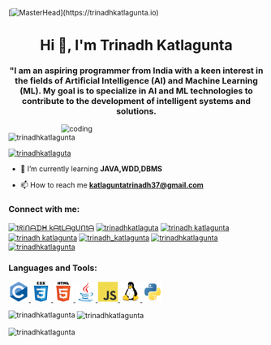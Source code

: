 [![MasterHead](https://1.bp.blogspot.com/-7A4WynwLsM...)](https://trinadhkatlagunta.io)
<h1 align="center">Hi 👋, I'm Trinadh Katlagunta</h1>
<h3 align="center">"I am an aspiring programmer from India with a keen interest in the fields of Artificial Intelligence (AI) and Machine Learning (ML). My goal is to specialize in AI and ML technologies to contribute to the development of intelligent systems and solutions.</h3>
<img align="right" alt="coding" width="400" src="https://miro.medium.com/v2/resize:fit:1358/0*ygaHmPjQnVmEApdT.gif">
<p align="left"> <img src="https://komarev.com/ghpvc/?username=trinadhkatlagunta&label=Profile%20views&color=0e75b6&style=flat" alt="trinadhkatlagunta" /> </p>

<p align="left"> <a href="https://twitter.com/trinadhkatlaguta" target="blank"><img src="https://img.shields.io/twitter/follow/trinadhkatlaguta?logo=twitter&style=for-the-badge" alt="trinadhkatlaguta" /></a> </p>

- 🌱 I’m currently learning **JAVA,WDD,DBMS**

- 📫 How to reach me **katlaguntatrinadh37@gmail.com**

<h3 align="left">Connect with me:</h3>
<p align="left">
<a href="https://codepen.io/tᖇiᑎᗩᗪᕼ kᗩtᒪᗩgᑌᑎtᗩ" target="blank"><img align="center" src="https://raw.githubusercontent.com/rahuldkjain/github-profile-readme-generator/master/src/images/icons/Social/codepen.svg" alt="tᖇiᑎᗩᗪᕼ kᗩtᒪᗩgᑌᑎtᗩ" height="30" width="40" /></a>
<a href="https://twitter.com/trinadhkatlaguta" target="blank"><img align="center" src="https://raw.githubusercontent.com/rahuldkjain/github-profile-readme-generator/master/src/images/icons/Social/twitter.svg" alt="trinadhkatlaguta" height="30" width="40" /></a>
<a href="https://linkedin.com/in/trinadh katlagunta" target="blank"><img align="center" src="https://raw.githubusercontent.com/rahuldkjain/github-profile-readme-generator/master/src/images/icons/Social/linked-in-alt.svg" alt="trinadh katlagunta" height="30" width="40" /></a>
<a href="https://fb.com/trinadh katlagunta" target="blank"><img align="center" src="https://raw.githubusercontent.com/rahuldkjain/github-profile-readme-generator/master/src/images/icons/Social/facebook.svg" alt="trinadh katlagunta" height="30" width="40" /></a>
<a href="https://instagram.com/trinadh_katlagunta" target="blank"><img align="center" src="https://raw.githubusercontent.com/rahuldkjain/github-profile-readme-generator/master/src/images/icons/Social/instagram.svg" alt="trinadh_katlagunta" height="30" width="40" /></a>
<a href="https://www.hackerrank.com/trinadhkatlagunta" target="blank"><img align="center" src="https://raw.githubusercontent.com/rahuldkjain/github-profile-readme-generator/master/src/images/icons/Social/hackerrank.svg" alt="trinadhkatlagunta" height="30" width="40" /></a>
<a href="https://www.leetcode.com/trinadhkatlagunta" target="blank"><img align="center" src="https://raw.githubusercontent.com/rahuldkjain/github-profile-readme-generator/master/src/images/icons/Social/leet-code.svg" alt="trinadhkatlagunta" height="30" width="40" /></a>
</p>

<h3 align="left">Languages and Tools:</h3>
<p align="left"> <a href="https://www.cprogramming.com/" target="_blank" rel="noreferrer"> <img src="https://raw.githubusercontent.com/devicons/devicon/master/icons/c/c-original.svg" alt="c" width="40" height="40"/> </a> <a href="https://www.w3schools.com/css/" target="_blank" rel="noreferrer"> <img src="https://raw.githubusercontent.com/devicons/devicon/master/icons/css3/css3-original-wordmark.svg" alt="css3" width="40" height="40"/> </a> <a href="https://www.w3.org/html/" target="_blank" rel="noreferrer"> <img src="https://raw.githubusercontent.com/devicons/devicon/master/icons/html5/html5-original-wordmark.svg" alt="html5" width="40" height="40"/> </a> <a href="https://www.java.com" target="_blank" rel="noreferrer"> <img src="https://raw.githubusercontent.com/devicons/devicon/master/icons/java/java-original.svg" alt="java" width="40" height="40"/> </a> <a href="https://developer.mozilla.org/en-US/docs/Web/JavaScript" target="_blank" rel="noreferrer"> <img src="https://raw.githubusercontent.com/devicons/devicon/master/icons/javascript/javascript-original.svg" alt="javascript" width="40" height="40"/> </a> <a href="https://www.linux.org/" target="_blank" rel="noreferrer"> <img src="https://raw.githubusercontent.com/devicons/devicon/master/icons/linux/linux-original.svg" alt="linux" width="40" height="40"/> </a> <a href="https://www.python.org" target="_blank" rel="noreferrer"> <img src="https://raw.githubusercontent.com/devicons/devicon/master/icons/python/python-original.svg" alt="python" width="40" height="40"/> </a> </p>

<p><img align="left" src="https://github-readme-stats.vercel.app/api/top-langs?username=trinadhkatlagunta&show_icons=true&locale=en&layout=compact" alt="trinadhkatlagunta" /></p>

<p>&nbsp;<img align="center" src="https://github-readme-stats.vercel.app/api?username=trinadhkatlagunta&show_icons=true&locale=en" alt="trinadhkatlagunta" /></p>

<p><img align="center" src="https://github-readme-streak-stats.herokuapp.com/?user=trinadhkatlagunta&" alt="trinadhkatlagunta" /></p>
